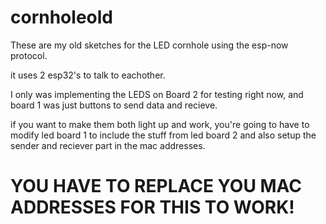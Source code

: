 # cornholeold

These are my old sketches for the LED cornhole using the esp-now protocol.

it uses 2 esp32's to talk to eachother. 

I only was implementing the LEDS on Board 2 for testing right now, and board 1 was just buttons to send data and recieve. 

if you want to make them both light up and work, you're going to have to modify led board 1 to include the stuff from led board 2 and also setup the sender and reciever part in the mac addresses.

# YOU HAVE TO REPLACE YOU MAC ADDRESSES FOR THIS TO WORK!

